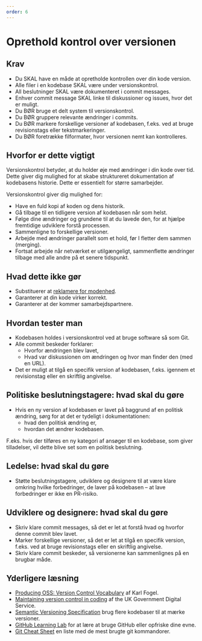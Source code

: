```yaml
---
order: 6
---
```


# Oprethold kontrol over versionen

## Krav

* Du SKAL have en måde at opretholde kontrollen over din kode version.
* Alle filer i en kodebase SKAL være under versionskontrol.
* All beslutninger SKAL være dokumenteret i commit messages.
* Enhver commit message SKAL linke til diskussioner og issues, hvor det er muligt.
* Du BØR bruge et delt system til versionskontrol.
* Du BØR gruppere relevante ændringer i commits.
* Du BØR markere forskellige versioner af kodebasen, f.eks. ved at bruge revisionstags eller tekstmarkeringer.
* Du BØR foretrække filformater, hvor versionen nemt kan kontrolleres.

## Hvorfor er dette vigtigt

Versionskontrol betyder, at du holder øje med ændringer i din kode over tid. Dette giver dig mulighed for at skabe struktureret dokumentation af kodebasens historie. Dette er essentielt for større samarbejder.

Versionskontrol giver dig mulighed for:

* Have en fuld kopi af koden og dens historik.
* Gå tilbage til en tidligere version af kodebasen når som helst.
* Følge dine ændringer og grundene til at du lavede den, for at hjælpe fremtidige udviklere forstå processen.
* Sammenligne to forskellige versioner.
* Arbejde med ændringer parallelt som et hold, før I fletter dem sammen (merging).
* Fortsat arbejde når netværket er utilgængeligt, sammenflette ændringer tilbage med alle andre på et senere tidspunkt.

## Hvad dette ikke gør

* Substituerer at [reklamere for modenhed](document-maturity.md).
* Garanterer at din kode virker korrekt.
* Garanterer at der kommer samarbejdspartnere.

## Hvordan tester man

* Kodebasen holdes i versionskontrol ved at bruge software så som Git.
* Alle commit beskeder forklarer:
  * Hvorfor ændringen blev lavet,
  * Hvad var diskussionen om ændringen og hvor man finder den (med en URL).
* Det er muligt at tilgå en specifik version af kodebasen, f.eks. igennem et revisionstag eller en skriftlig angivelse.

## Politiske beslutningstagere: hvad skal du gøre

* Hvis en ny version af kodebasen er lavet på baggrund af en politisk ændring, sørg for at det er tydeligt i dokumentationen:
  * hvad den politisk ændring er,
  * hvordan det ændrer kodebasen.

F.eks. hvis der tilføres en ny kategori af ansøger til en kodebase, som giver tilladelser, vil dette blive set som en politisk beslutning.

## Ledelse: hvad skal du gøre

* Støtte beslutningstagere, udviklere og designere til at være klare omkring hvilke forbedringer, de laver på kodebasen – at lave forbedringer er ikke en PR-risiko.

## Udviklere og designere: hvad skal du gøre

* Skriv klare commit messages, så det er let at forstå hvad og hvorfor denne commit blev lavet.
* Marker forskellige versioner, så det er let at tilgå en specifik version, f.eks. ved at bruge revisionstags eller en skriftlig angivelse.
* Skriv klare commit beskeder, så versionerne kan sammenlignes på en brugbar måde.

## Yderligere læsning

* [Producing OSS: Version Control Vocabulary](https://producingoss.com/en/vc.html#vc-vocabulary) af Karl Fogel.
* [Maintaining version control in coding](https://www.gov.uk/service-manual/technology/maintaining-version-control-in-coding) af the UK Government Digital Service.
* [Semantic Versioning Specification](https://semver.org/) brug flere kodebaser til at mærke versioner.
* [GitHub Learning Lab](https://lab.github.com/) for at lære at bruge GitHub eller opfriske dine evne.
* [Git Cheat Sheet](https://education.github.com/git-cheat-sheet-education.pdf) en liste med de mest brugte git kommandorer.
